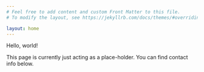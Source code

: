 ```yaml
---
# Feel free to add content and custom Front Matter to this file.
# To modify the layout, see https://jekyllrb.com/docs/themes/#overriding-theme-defaults

layout: home
---
```


Hello, world!

This page is currently just acting as a place-holder.
You can find contact info below.
